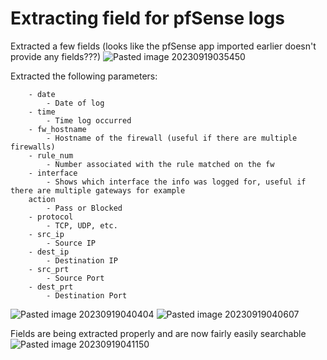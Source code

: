 # Extracting field for pfSense logs

Extracted a few fields (looks like the pfSense app imported earlier doesn't provide any fields???)
![Pasted image 20230919035450](https://github.com/hangnail-en/homelab/assets/14255092/c065a347-54b1-4668-a6a9-b4726f1cd467)

Extracted the following parameters:
```
	- date
		- Date of log
	- time
		- Time log occurred
	- fw_hostname
		- Hostname of the firewall (useful if there are multiple firewalls)
	- rule_num
		- Number associated with the rule matched on the fw
	- interface
		- Shows which interface the info was logged for, useful if there are multiple gateways for example
	action
		- Pass or Blocked
	- protocol
		- TCP, UDP, etc.
	- src_ip
		- Source IP
	- dest_ip
		- Destination IP
	- src_prt
		- Source Port
	- dest_prt
		- Destination Port
```

![Pasted image 20230919040404](https://github.com/hangnail-en/homelab/assets/14255092/1b95247e-1b0e-43b0-8f7a-9e35b9681b22)
![Pasted image 20230919040607](https://github.com/hangnail-en/homelab/assets/14255092/f3c1f37e-c4ad-420b-813f-1b81c57ac81a)

Fields are being extracted properly and are now fairly easily searchable
![Pasted image 20230919041150](https://github.com/hangnail-en/homelab/assets/14255092/0100ce5a-e278-4711-84d4-13f6f82ca0e4)
